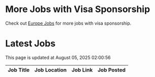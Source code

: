 # More Jobs with Visa Sponsorship

Check out [Europe Jobs](https://github.com/sureshparimi/europejobs#latest-jobs) for more jobs with visa sponsorship.

# Latest Jobs

This page is updated at August 05, 2025 02:00:56

| Job Title | Job Location | Job Link | Job Posted |
| --- | --- | --- | --- |
